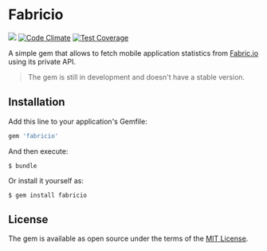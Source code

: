 # Fabricio

[![](https://travis-ci.org/rambler-digital-solutions/fabricio.svg?branch=develop)](https://travis-ci.org/rambler-digital-solutions/fabricio)
[![Code Climate](https://codeclimate.com/github/rambler-digital-solutions/fabricio/badges/gpa.svg)](https://codeclimate.com/github/rambler-digital-solutions/fabricio)
[![Test Coverage](https://codeclimate.com/github/rambler-digital-solutions/fabricio/badges/coverage.svg)](https://codeclimate.com/github/rambler-digital-solutions/fabricio/coverage)

A simple gem that allows to fetch mobile application statistics from [Fabric.io](http://fabric.io) using its private API.

> The gem is still in development and doesn't have a stable version.

## Installation

Add this line to your application's Gemfile:

```ruby
gem 'fabricio'
```

And then execute:

    $ bundle

Or install it yourself as:

    $ gem install fabricio

## License

The gem is available as open source under the terms of the [MIT License](http://opensource.org/licenses/MIT).

